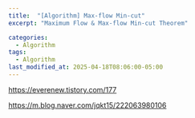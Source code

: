 ```yaml
---
title:  "[Algorithm] Max-flow Min-cut"
excerpt: "Maximum Flow & Max-flow Min-cut Theorem"

categories:
  - Algorithm
tags:
  - Algorithm
last_modified_at: 2025-04-18T08:06:00-05:00
---
```


https://everenew.tistory.com/177

https://m.blog.naver.com/jqkt15/222063980106
